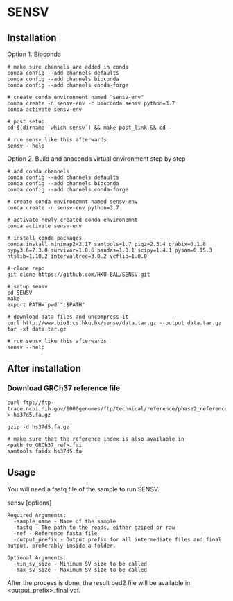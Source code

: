 # SENSV

## Installation

Option 1. Bioconda
```
# make sure channels are added in conda
conda config --add channels defaults
conda config --add channels bioconda
conda config --add channels conda-forge

# create conda environment named "sensv-env"
conda create -n sensv-env -c bioconda sensv python=3.7
conda activate sensv-env

# post setup
cd $(dirname `which sensv`) && make post_link && cd -

# run sensv like this afterwards
sensv --help
```

Option 2. Build and anaconda virtual environment step by step
```
# add conda channels
conda config --add channels defaults
conda config --add channels bioconda
conda config --add channels conda-forge

# create conda environemnt named sensv-env
conda create -n sensv-env python=3.7

# activate newly created conda environemnt
conda activate sensv-env

# install conda packages
conda install minimap2=2.17 samtools=1.7 pigz=2.3.4 grabix=0.1.8 pypy3.6=7.3.0 survivor=1.0.6 pandas=1.0.1 scipy=1.4.1 pysam=0.15.3 htslib=1.10.2 intervaltree=3.0.2 vcflib=1.0.0

# clone repo
git clone https://github.com/HKU-BAL/SENSV.git

# setup sensv
cd SENSV
make
export PATH=`pwd`":$PATH"

# download data files and uncompress it
curl http://www.bio8.cs.hku.hk/sensv/data.tar.gz --output data.tar.gz
tar -xf data.tar.gz

# run sensv like this afterwards
sensv --help
```

## After installation

### Download GRCh37 reference file
```
curl ftp://ftp-trace.ncbi.nih.gov/1000genomes/ftp/technical/reference/phase2_reference_assembly_sequence/hs37d5.fa.gz > hs37d5.fa.gz

gzip -d hs37d5.fa.gz

# make sure that the reference index is also available in <path_to_GRCh37_ref>.fai
samtools faidx hs37d5.fa
```


## Usage

You will need a fastq file of the sample to run SENSV.

sensv [options]

```
Required Arguments:
  -sample_name - Name of the sample
  -fastq - The path to the reads, either gziped or raw
  -ref - Reference fasta file
  -output_prefix - Output prefix for all intermediate files and final output, preferably inside a folder.

Optional Arguments:
  -min_sv_size - Minimum SV size to be called
  -max_sv_size - Maximum SV size to be called
```

After the process is done, the result bed2 file will be available in <output_prefix>_final.vcf.

